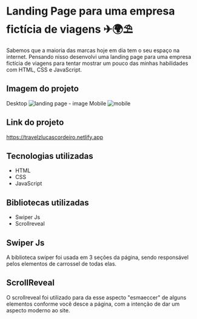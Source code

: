 # Landing Page para uma empresa fictícia de viagens ✈🌍⛱

Sabemos que a maioria das marcas hoje em dia tem o seu espaço na internet. Pensando nisso desenvolvi uma landing page para uma empresa fictícia de viagens para tentar
mostrar um pouco das minhas habilidades com HTML, CSS e JavaScript.

## Imagem do projeto
Desktop
![landing page - image](https://user-images.githubusercontent.com/89361241/198687668-20de4fd4-0be3-4e39-8cfa-fbc2f7eb28dd.png)
Mobile
![mobile](https://user-images.githubusercontent.com/89361241/198688543-12a389fb-034e-4528-ae5e-e4f77c93c333.png)

## Link do projeto
https://travelzlucascordeiro.netlify.app

## Tecnologias utilizadas
- HTML
- CSS
- JavaScript

## Bibliotecas utilizadas
- Swiper Js 
- Scrollreveal

## Swiper Js
A biblioteca swiper foi usada em 3 seções da página, sendo responsável pelos elementos de carrossel de todas elas. 

## ScrollReveal
O scrollreveal foi utilizado para da esse aspecto "esmaeccer" de alguns elementos conforme você desce a página, com a intenção de dar um aspecto moderno ao site.
